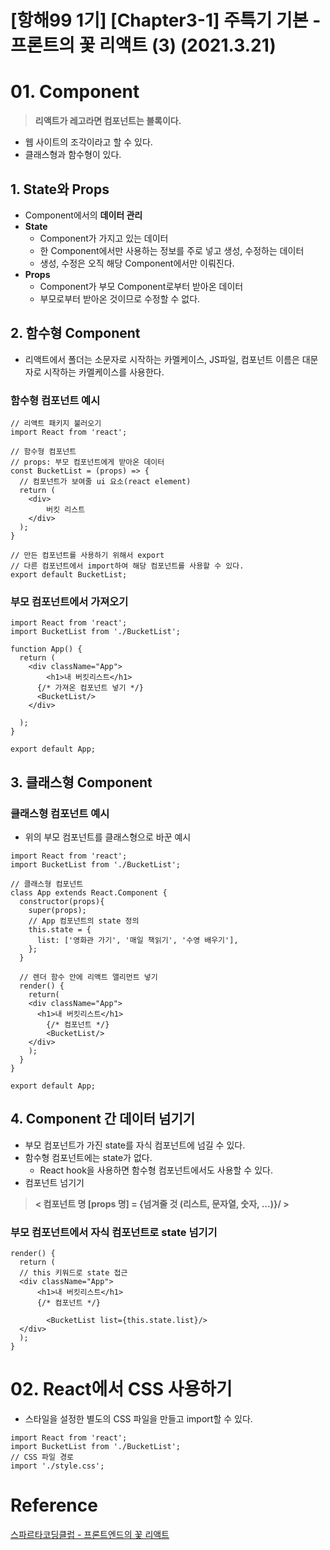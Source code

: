 # [항해99 1기] [Chapter3-1] 주특기 기본 - 프론트의 꽃 리액트 (3) (2021.3.21)



# 01. Component

> **리액트가 레고라면 컴포넌트는 블록이다.**

* 웹 사이트의 조각이라고 할 수 있다.
* 클래스형과 함수형이 있다.



## 1. State와 Props

* Component에서의 **데이터 관리**
* **State**
  * Component가 가지고 있는 데이터
  * 한 Component에서만 사용하는 정보를 주로 넣고 생성, 수정하는 데이터
  * 생성, 수정은 오직 해당 Component에서만 이뤄진다.
* **Props**
  * Component가 부모 Component로부터 받아온 데이터
  * 부모로부터 받아온 것이므로 수정할 수 없다.



## 2. 함수형 Component

* 리액트에서 폴더는 소문자로 시작하는 카멜케이스, JS파일, 컴포넌트 이름은 대문자로 시작하는 카멜케이스를 사용한다.

### 함수형 컴포넌트 예시

```react
// 리액트 패키지 불러오기
import React from 'react';

// 함수형 컴포넌트
// props: 부모 컴포넌트에게 받아온 데이터
const BucketList = (props) => {
  // 컴포넌트가 보여줄 ui 요소(react element)
  return (
  	<div>
    	버킷 리스트
    </div>
  );
}

// 만든 컴포넌트를 사용하기 위해서 export
// 다른 컴포넌트에서 import하여 해당 컴포넌트를 사용할 수 있다.
export default BucketList;
```



### 부모 컴포넌트에서 가져오기

```react
import React from 'react';
import BucketList from './BucketList';

function App() {
  return (
  	<div className="App">
    	<h1>내 버킷리스트</h1>
      {/* 가져온 컴포넌트 넣기 */}
      <BucketList/>
    </div>
  
  );  
}

export default App;
```



## 3. 클래스형 Component

### 클래스형 컴포넌트 예시

* 위의 부모 컴포넌트를 클래스형으로 바꾼 예시

```react
import React from 'react';
import BucketList from './BucketList';

// 클래스형 컴포넌트
class App extends React.Component {
  constructor(props){
    super(props);
    // App 컴포넌트의 state 정의
    this.state = {
      list: ['영화관 가기', '매일 책읽기', '수영 배우기'],
    };
  }
  
  // 렌더 함수 안에 리액트 앨리먼트 넣기
  render() {
    return(
    <div className="App">
      <h1>내 버킷리스트</h1>
        {/* 컴포넌트 */}
      	<BucketList/>
    </div>
    );
  }
}

export default App;
```



## 4. Component 간 데이터 넘기기

* 부모 컴포넌트가 가진 state를 자식 컴포넌트에 넘길 수 있다.
* 함수형 컴포넌트에는 state가 없다.
  * React hook을 사용하면 함수형 컴포넌트에서도 사용할 수 있다.
* 컴포넌트 넘기기

> **< 컴포넌트 명 [props 명] = {넘겨줄 것 (리스트, 문자열, 숫자, ...)}/ >**



### 부모 컴포넌트에서 자식 컴포넌트로 state 넘기기

```react
render() {
  return (
  // this 키워드로 state 접근
  <div className="App">
      <h1>내 버킷리스트</h1>
      {/* 컴포넌트 */}
      
    	<BucketList list={this.state.list}/>    
  </div>  
  );  
}
```



# 02. React에서 CSS 사용하기

* 스타일을 설정한 별도의 CSS 파일을 만들고 import할 수 있다.

```react
import React from 'react';
import BucketList from './BucketList';
// CSS 파일 경로
import './style.css';
```



# Reference

[스파르타코딩클럽 - 프론트엔드의 꽃 리액트](https://spartacodingclub.kr/online/react)

